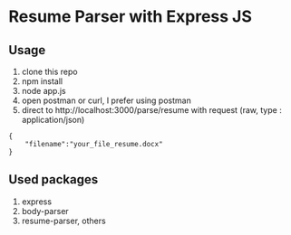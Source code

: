# Resume Parser with Express JS

## Usage
1. clone this repo
2. npm install
3. node app.js
4. open postman or curl, I prefer using postman
5. direct to http://localhost:3000/parse/resume with request (raw, type : application/json)
```
{
    "filename":"your_file_resume.docx"
}
```

## Used packages
1. express
2. body-parser
3. resume-parser, others